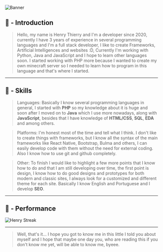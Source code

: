 <!--=== Banner Content ===-->
![Banner](https://user-images.githubusercontent.com/119537238/225458228-89a2fe63-d8e9-48d0-8f33-392ed1b7e1ff.png)

<!--=== Introduction Content ===-->
## 👋 - Introduction

> Hello, my name is Henry Thierry and I'm a developer since 2020, currently I have 3 years of experience in several programming languages and I'm a full stack developer, I like to create Frameworks, Artificial Intelligences and websites :D, Currently I'm working with Python, Java and JavaScript and I hope to learn other languages soon. I started working with PHP more because I wanted to create my own minecraft server so I needed to learn how to program in this language and that's where I started. 

---

<!--=== Skills Content ===-->

## 🚀 - Skills

> Languages: Basically I know several programming languages in general, I started with **PHP** so my knowledge about it is huge and soon after I moved on to **Java** which I use more nowadays, along with **JavaScript**, besides that I have knowledge of **HTML/CSS**, **SQL**, **EDA** and among others.

> Platforms: I'm honest most of the time and tell what I think. I don't like to create things with frameworks, but I know all the syntax of the main frameworks like React Native, Bootstrap, Bulma and others, I can easily develop code with them without the need for external coding. Also I know how to use git and github completely.

> Other: To finish I would like to highlight a few more points that I know how to do and that I am still developing over time, the first point is design, I know how to do good designs and prototypes for both modern and classic sites, I always look for a customized and different theme for each site. Basically I know English and Portuguese and I develop **SEO**.

---

<!--==== Performance content ===-->

## 📌 - Performance

![Henry Streak](https://streak-stats.demolab.com?user=Henry8K&theme=dracula)

---

<!--== Final Content ===-->

> Well, that's it... I hope you got to know me in this little I told you about myself and I hope that maybe one day you, who are reading this if you don't know me yet, will be able to know me, byeee.
